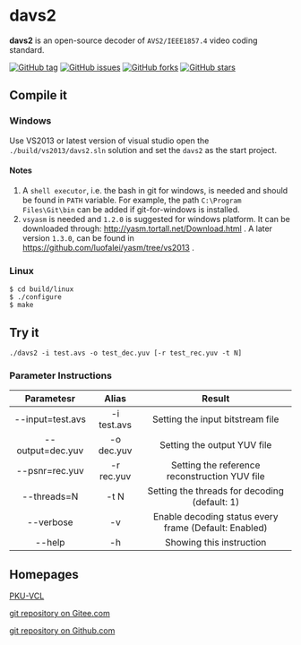 # davs2

**davs2** is an open-source decoder of `AVS2/IEEE1857.4` video coding standard.

[![GitHub tag](https://img.shields.io/github/tag/pkuvcl/davs2.svg?style=plastic)]()
[![GitHub issues](https://img.shields.io/github/issues/pkuvcl/davs2.svg)](https://github.com/pkuvcl/davs2/issues)
[![GitHub forks](https://img.shields.io/github/forks/pkuvcl/davs2.svg)](https://github.com/pkuvcl/davs2/network)
[![GitHub stars](https://img.shields.io/github/stars/pkuvcl/davs2.svg)](https://github.com/pkuvcl/davs2/stargazers)

## Compile it
### Windows
Use VS2013 or latest version of  visual studio open the `./build/vs2013/davs2.sln` solution and set the `davs2` as the start project.

#### Notes
1. A `shell executor`, i.e. the bash in git for windows, is needed and should be found in `PATH` variable.
 For example, the path `C:\Program Files\Git\bin` can be added if git-for-windows is installed.
2. `vsyasm` is needed and `1.2.0` is suggested for windows platform. It can be downloaded through: http://yasm.tortall.net/Download.html .
 A later version `1.3.0`, can be found in https://github.com/luofalei/yasm/tree/vs2013 .

### Linux
```
$ cd build/linux
$ ./configure
$ make
```

## Try it

```
./davs2 -i test.avs -o test_dec.yuv [-r test_rec.yuv -t N]
```

### Parameter Instructions
| Parametesr       |   Alias     |   Result  |
| :--------:       | :---------: | :--------------: |
| --input=test.avs | -i test.avs |  Setting the input bitstream file |
| --output=dec.yuv | -o dec.yuv  |  Setting the output YUV file |
| --psnr=rec.yuv   | -r rec.yuv  |  Setting the reference reconstruction YUV file |
| --threads=N      | -t N        |  Setting the threads for decoding (default: 1) |
| --verbose        | -v          |  Enable decoding status every frame (Default: Enabled) |
| --help           | -h          |  Showing this instruction |

## Homepages

[PKU-VCL][1]

[git repository on Gitee.com][2]

[git repository on Github.com][3]

  [1]: http://vcl.idm.pku.edu.cn/ "PKU-VCL"
  [2]: https://gitee.com/pkuvcl/davs2 "gitee repository"
  [3]: https://github.com/pkuvcl/davs2 "github repository"